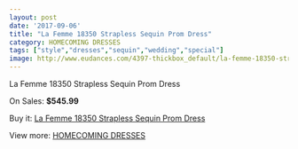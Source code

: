 ```yaml
---
layout: post
date: '2017-09-06'
title: "La Femme 18350 Strapless Sequin Prom Dress"
category: HOMECOMING DRESSES
tags: ["style","dresses","sequin","wedding","special"]
image: http://www.eudances.com/4397-thickbox_default/la-femme-18350-strapless-sequin-prom-dress.jpg
---
```

La Femme 18350 Strapless Sequin Prom Dress

On Sales: **$545.99**
<a href="https://www.eudances.com/en/homecoming-dresses/1474-la-femme-18350-strapless-sequin-prom-dress.html"><amp-img layout="responsive" width="600" height="600" src="//www.eudances.com/4397-thickbox_default/la-femme-18350-strapless-sequin-prom-dress.jpg" alt="La Femme 18350 Strapless Sequin Prom Dress 0" /></a>
<a href="https://www.eudances.com/en/homecoming-dresses/1474-la-femme-18350-strapless-sequin-prom-dress.html"><amp-img layout="responsive" width="600" height="600" src="//www.eudances.com/4400-thickbox_default/la-femme-18350-strapless-sequin-prom-dress.jpg" alt="La Femme 18350 Strapless Sequin Prom Dress 1" /></a>
<a href="https://www.eudances.com/en/homecoming-dresses/1474-la-femme-18350-strapless-sequin-prom-dress.html"><amp-img layout="responsive" width="600" height="600" src="//www.eudances.com/4399-thickbox_default/la-femme-18350-strapless-sequin-prom-dress.jpg" alt="La Femme 18350 Strapless Sequin Prom Dress 2" /></a>
<a href="https://www.eudances.com/en/homecoming-dresses/1474-la-femme-18350-strapless-sequin-prom-dress.html"><amp-img layout="responsive" width="600" height="600" src="//www.eudances.com/4398-thickbox_default/la-femme-18350-strapless-sequin-prom-dress.jpg" alt="La Femme 18350 Strapless Sequin Prom Dress 3" /></a>

Buy it: [La Femme 18350 Strapless Sequin Prom Dress](https://www.eudances.com/en/homecoming-dresses/1474-la-femme-18350-strapless-sequin-prom-dress.html "La Femme 18350 Strapless Sequin Prom Dress")

View more: [HOMECOMING DRESSES](https://www.eudances.com/en/15-homecoming-dresses "HOMECOMING DRESSES")